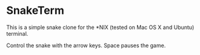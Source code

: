 # SnakeTerm
This is a simple snake clone for the *NIX (tested on Mac OS X and Ubuntu) terminal.

Control the snake with the arrow keys. Space pauses the game.
